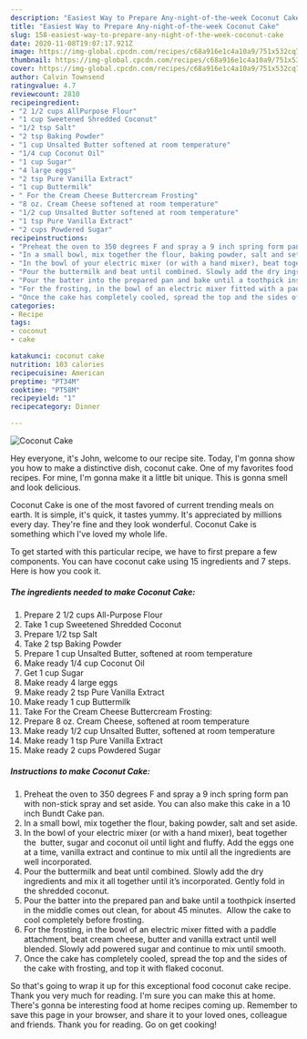 ```yaml
---
description: "Easiest Way to Prepare Any-night-of-the-week Coconut Cake"
title: "Easiest Way to Prepare Any-night-of-the-week Coconut Cake"
slug: 158-easiest-way-to-prepare-any-night-of-the-week-coconut-cake
date: 2020-11-08T19:07:17.921Z
image: https://img-global.cpcdn.com/recipes/c68a916e1c4a10a9/751x532cq70/coconut-cake-recipe-main-photo.jpg
thumbnail: https://img-global.cpcdn.com/recipes/c68a916e1c4a10a9/751x532cq70/coconut-cake-recipe-main-photo.jpg
cover: https://img-global.cpcdn.com/recipes/c68a916e1c4a10a9/751x532cq70/coconut-cake-recipe-main-photo.jpg
author: Calvin Townsend
ratingvalue: 4.7
reviewcount: 2810
recipeingredient:
- "2 1/2 cups AllPurpose Flour"
- "1 cup Sweetened Shredded Coconut"
- "1/2 tsp Salt"
- "2 tsp Baking Powder"
- "1 cup Unsalted Butter softened at room temperature"
- "1/4 cup Coconut Oil"
- "1 cup Sugar"
- "4 large eggs"
- "2 tsp Pure Vanilla Extract"
- "1 cup Buttermilk"
- " For the Cream Cheese Buttercream Frosting"
- "8 oz. Cream Cheese softened at room temperature"
- "1/2 cup Unsalted Butter softened at room temperature"
- "1 tsp Pure Vanilla Extract"
- "2 cups Powdered Sugar"
recipeinstructions:
- "Preheat the oven to 350 degrees F and spray a 9 inch spring form pan with non-stick spray and set aside. You can also make this cake in a 10 inch Bundt Cake pan."
- "In a small bowl, mix together the flour, baking powder, salt and set aside."
- "In the bowl of your electric mixer (or with a hand mixer), beat together the  butter, sugar and coconut oil until light and fluffy. Add the eggs one at a time, vanilla extract and continue to mix until all the ingredients are well incorporated."
- "Pour the buttermilk and beat until combined. Slowly add the dry ingredients and mix it all together until it’s incorporated. Gently fold in the shredded coconut."
- "Pour the batter into the prepared pan and bake until a toothpick inserted in the middle comes out clean, for about 45 minutes.  Allow the cake to cool completely before frosting."
- "For the frosting, in the bowl of an electric mixer fitted with a paddle attachment, beat cream cheese, butter and vanilla extract until well blended. Slowly add powered sugar and continue to mix until smooth."
- "Once the cake has completely cooled, spread the top and the sides of the cake with frosting, and top it with flaked coconut."
categories:
- Recipe
tags:
- coconut
- cake

katakunci: coconut cake 
nutrition: 103 calories
recipecuisine: American
preptime: "PT34M"
cooktime: "PT58M"
recipeyield: "1"
recipecategory: Dinner

---
```



![Coconut Cake](https://img-global.cpcdn.com/recipes/c68a916e1c4a10a9/751x532cq70/coconut-cake-recipe-main-photo.jpg)

Hey everyone, it's John, welcome to our recipe site. Today, I'm gonna show you how to make a distinctive dish, coconut cake. One of my favorites food recipes. For mine, I'm gonna make it a little bit unique. This is gonna smell and look delicious.

Coconut Cake is one of the most favored of current trending meals on earth. It is simple, it's quick, it tastes yummy. It's appreciated by millions every day. They're fine and they look wonderful. Coconut Cake is something which I've loved my whole life.




To get started with this particular recipe, we have to first prepare a few components. You can have coconut cake using 15 ingredients and 7 steps. Here is how you cook it.

<!--inarticleads1-->

##### The ingredients needed to make Coconut Cake:

1. Prepare 2 1/2 cups All-Purpose Flour
1. Take 1 cup Sweetened Shredded Coconut
1. Prepare 1/2 tsp Salt
1. Take 2 tsp Baking Powder
1. Prepare 1 cup Unsalted Butter, softened at room temperature
1. Make ready 1/4 cup Coconut Oil
1. Get 1 cup Sugar
1. Make ready 4 large eggs
1. Make ready 2 tsp Pure Vanilla Extract
1. Make ready 1 cup Buttermilk
1. Take  For the Cream Cheese Buttercream Frosting:
1. Prepare 8 oz. Cream Cheese, softened at room temperature
1. Make ready 1/2 cup Unsalted Butter, softened at room temperature
1. Make ready 1 tsp Pure Vanilla Extract
1. Make ready 2 cups Powdered Sugar




<!--inarticleads2-->

##### Instructions to make Coconut Cake:

1. Preheat the oven to 350 degrees F and spray a 9 inch spring form pan with non-stick spray and set aside. You can also make this cake in a 10 inch Bundt Cake pan.
1. In a small bowl, mix together the flour, baking powder, salt and set aside.
1. In the bowl of your electric mixer (or with a hand mixer), beat together the  butter, sugar and coconut oil until light and fluffy. Add the eggs one at a time, vanilla extract and continue to mix until all the ingredients are well incorporated.
1. Pour the buttermilk and beat until combined. Slowly add the dry ingredients and mix it all together until it’s incorporated. Gently fold in the shredded coconut.
1. Pour the batter into the prepared pan and bake until a toothpick inserted in the middle comes out clean, for about 45 minutes.  Allow the cake to cool completely before frosting.
1. For the frosting, in the bowl of an electric mixer fitted with a paddle attachment, beat cream cheese, butter and vanilla extract until well blended. Slowly add powered sugar and continue to mix until smooth.
1. Once the cake has completely cooled, spread the top and the sides of the cake with frosting, and top it with flaked coconut.




So that's going to wrap it up for this exceptional food coconut cake recipe. Thank you very much for reading. I'm sure you can make this at home. There's gonna be interesting food at home recipes coming up. Remember to save this page in your browser, and share it to your loved ones, colleague and friends. Thank you for reading. Go on get cooking!
